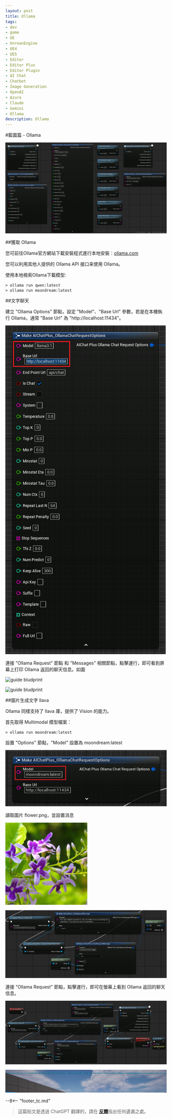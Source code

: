 ```yaml
---
layout: post
title: Ollama
tags:
- dev
- game
- UE
- UnreanEngine
- UE4
- UE5
- Editor
- Editor Plus
- Editor Plugin
- AI Chat
- Chatbot
- Image Generation
- OpenAI
- Azure
- Claude
- Gemini
- Ollama
description: Ollama
---
```


<meta property="og:title" content="UE 插件 AIChatPlus 使用说明 - 蓝图篇 - Ollama" />

#藍圖篇 - Ollama

![blueprint](assets/img/2024-ue-aichatplus/usage/blueprint/ollama_all.png)

##獲取 Ollama

您可前往Ollama官方網站下載安裝程式進行本地安裝：[ollama.com](https://ollama.com/)

您可以利用其他人提供的 Ollama API 接口来使用 Ollama。

使用本地檢索Ollama下載模型:

```shell
> ollama run qwen:latest
> ollama run moondream:latest
```

##文字聊天

建立 "Ollama Options" 節點，設定 "Model"、"Base Url" 參數，若是在本機執行 Ollama，通常 "Base Url" 為 "http://localhost:11434"。

![guide bludprint](assets/img/2024-ue-aichatplus/usage/blueprint/ollama_chat_1.png)

連接 "Ollama Request" 節點 和 "Messages" 相關節點，點擊運行，即可看到屏幕上打印 Ollama 返回的聊天信息。如圖

![guide bludprint](assets/img/2024-ue-aichatplus/guide_ollama_blueprint_chat_1.png)

![guide bludprint](assets/img/2024-ue-aichatplus/guide_ollama_blueprint_chat_2.png)

##圖片生成文字 llava

Ollama 同樣支持了 llava 庫，提供了 Vision 的能力。

首先取得 Multimodal 模型檔案：

```shell
> ollama run moondream:latest
```

設置 "Options" 節點，"Model" 設置為 moondream:latest

![guide bludprint](assets/img/2024-ue-aichatplus/usage/blueprint/ollama_vision_1.png)

讀取圖片 flower.png，並設置消息

![flower.png](assets/img/2024-ue-aichatplus/usage/blueprint/ollama_vision_2.png)

![guide bludprint](assets/img/2024-ue-aichatplus/usage/blueprint/ollama_vision_3.png)

連接 "Ollama Request" 節點，點擊運行，即可在螢幕上看到 Ollama 返回的聊天信息。

![](assets/img/2024-ue-aichatplus/usage/blueprint/ollama_vision_4.png)

![](assets/img/2024-ue-aichatplus/usage/blueprint/ollama_vision_5.png)

--8<-- "footer_tc.md"


> 這篇貼文是透過 ChatGPT 翻譯的，請在 [**反饋**](https://github.com/disenone/wiki_blog/issues/new)指出任何遺漏之處。 
